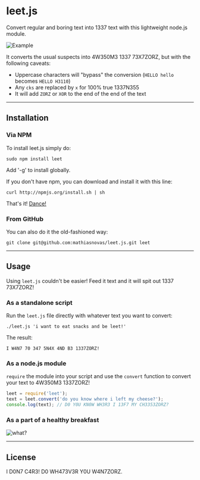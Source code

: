 # leet.js

Convert regular and boring text into 1337 text with this lightweight node.js module.

![Example](http://i.imgur.com/BTuE3Sp.gif)

It converts the usual suspects into 4W350M3 1337 73X7ZORZ, but with the following caveats:

* Uppercase characters will "bypass" the conversion (`HELLO hello` becomes `HELLO H3110`)
* Any `cks` are replaced by `x` for 100% true 1337N355
* It will add `ZORZ` or `XOR` to the end of the end of the text

***

## Installation

### Via NPM

To install leet.js simply do:

    sudo npm install leet

Add '-g' to install globally.

If you don't have npm, you can download and install it with this line:

    curl http://npmjs.org/install.sh | sh

That's it! [Dance!](http://www.youtube.com/watch?v=8grzRgQ_AWY)

### From GitHub

You can also do it the old-fashioned way:

    git clone git@github.com:mathiasnovas/leet.js.git leet

***

## Usage

Using `leet.js` couldn't be easier! Feed it text and it will spit out 1337 73X7ZORZ!

### As a standalone script

Run the `leet.js` file directly with whatever text you want to convert:

    ./leet.js 'i want to eat snacks and be leet!'

The result:

    I W4N7 70 347 5N4X 4ND B3 1337ZORZ!

### As a node.js module

`require` the module into your script and use the `convert` function to convert your text to 4W350M3 1337ZORZ!

```javascript
leet = require('leet');
text = leet.convert('do you know where i left my cheese?');
console.log(text); // D0 Y0U KN0W WH3R3 I 13F7 MY CH3353ZORZ?
```

### As a part of a healthy breakfast

![what?](http://i.imgur.com/YzqetHc.jpg)

***

## License

I D0N7 C4R3! D0 WH473V3R Y0U W4N7ZORZ.
